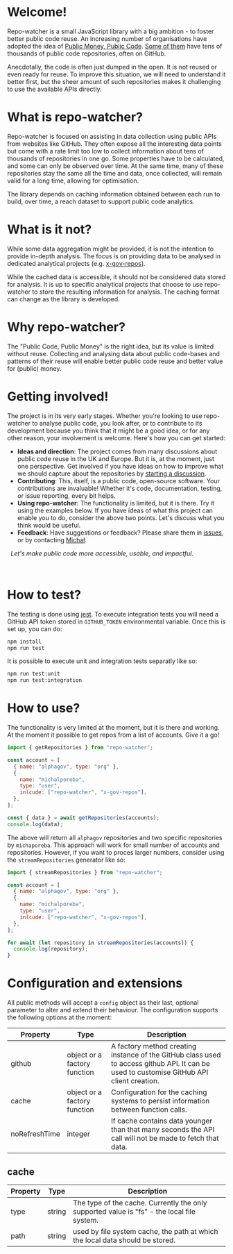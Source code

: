 # Welcome!

Repo-watcher is a small JavaScript library with a big ambition - to foster better public code reuse.
An increasing number of organisations have adopted the idea of [Public Money, Public Code](https://publiccode.eu/en/).
[Some of them](https://government.github.com) have tens of thousands of public code repositories, often on GitHub.

Anecdotally, the code is often just dumped in the open.
It is not reused or even ready for reuse.
To improve this situation, we will need to understand it better first, but the sheer amount of such repositories makes it challenging to use the available APIs directly.

# What is repo-watcher?

Repo-watcher is focused on assisting in data collection using public APIs from websites like GitHub.
They often expose all the interesting data points but come with a rate limit too low to collect information about tens of thousands of repositories in one go.
Some properties have to be calculated, and some can only be observed over time.
At the same time, many of these repositories stay the same all the time and data, once collected, will remain valid for a long time, allowing for optimisation.

The library depends on caching information obtained between each run to build, over time, a reach dataset to support public code analytics.

# What is it not?

While some data aggregation might be provided, it is not the intention to provide in-depth analysis.
The focus is on providing data to be analysed in dedicated analytical projects (e.g. [x-gov-repos](https://github.com/michalporeba/x-gov-repos)).

While the cached data is accessible, it should not be considered data stored for analysis. It is up to specific analytical projects that choose to use repo-watcher to store the resulting information for analysis. The caching format can change as the library is developed.

# Why repo-watcher?

The "Public Code, Public Money" is the right idea, but its value is limited without reuse.
Collecting and analysing data about public code-bases and patterns of their reuse will enable better public code reuse and better value for (public) money.

# Getting involved!

The project is in its very early stages.
Whether you're looking to use repo-watcher to analyse public code, you look after,
or to contribute to its development because you think that it might be a good idea, or for any other reason,
your involvement is welcome. Here's how you can get started:

- **Ideas and direction**: The project comes from many discussions about public code reuse in the UK and Europe.
  But it is, at the moment, just one perspective.
  Get involved if you have ideas on how to improve what we should capture about the repositories by [starting a discussion](https://github.com/michalporeba/repo-watcher/issues).
- **Contributing**: This, itself, is a public code, open-source software.
  Your contributions are invaluable! Whether it's code, documentation, testing, or issue reporting, every bit helps.
- **Using repo-watcher**: The functionality is limited, but it is there.
  Try it using the examples below.
  If you have ideas of what this project can enable you to do, consider the above two points. Let's discuss what you think would be useful.
- **Feedback**: Have suggestions or feedback?
  Please share them in [issues](https://github.com/michalporeba/repo-watcher/issues), or by contacting [Michał](https://github.com/michalporeba).

&nbsp;
_Let's make public code more accessible, usable, and impactful._

&nbsp;

# How to test?

The testing is done using [jest](https://jestjs.io/).
To execute integration tests you will need a GitHub API token stored in `GITHUB_TOKEN` environmental variable. Once this is set up, you can do:

```bash
npm install
npm run test
```

It is possible to execute unit and integration tests separatly like so:

```bash
npm run test:unit
npm run test:integration
```

# How to use?

The functionality is very limited at the moment, but it is there and working.
At the moment it possible to get repos from a list of accounts. Give it a go!

```javascript
import { getRepositories } from "repo-watcher";

const account = [
  { name: "alphagov", type: "org" },
  {
    name: "michalporeba",
    type: "user",
    inlcude: ["repo-watcher", "x-gov-repos"],
  },
];

const { data } = await getRepositories(accounts);
console.log(data);
```

The above will return all `alphagov` repositories and two specific repositories by `michaporeba`. This approach will work for small number of accounts and repositories.
However, if you want to proces larger numbers, consider using the `streamRepositories` generator like so:

```javascript
import { streamRepositories } from "repo-watcher";

const account = [
  { name: "alphagov", type: "org" },
  {
    name: "michalporeba",
    type: "user",
    inlcude: ["repo-watcher", "x-gov-repos"],
  },
];

for await (let repository in streamRepositories(accounts)) {
  console.log(repository);
}
```

# Configuration and extensions

All public methods will accept a `config` object as their last, optional parameter to alter and extend their behaviour.
The configuration supports the following options at the moment:

| Property      | Type                         | Description                                                                                                                               |
| ------------- | ---------------------------- | ----------------------------------------------------------------------------------------------------------------------------------------- |
| github        | object or a factory function | A factory method creating instance of the GitHub class used to access github API. It can be used to customise GitHub API client creation. |
| cache         | object or a factory function | Configuration for the caching systems to persist information between function calls.                                                      |
| noRefreshTime | integer                      | If cache contains data younger than that many seconds the API call will not be made to fetch that data.                                   |

## cache

| Property | Type   | Description                                                                                |
| -------- | ------ | ------------------------------------------------------------------------------------------ |
| type     | string | The type of the cache. Currently the only supported value is "fs" - the local file system. |
| path     | string | used by file system cache, the path at which the local data should be stored.              |
